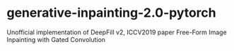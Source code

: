 # generative-inpainting-2.0-pytorch
Unofficial implementation of DeepFill v2, ICCV2019 paper Free-Form Image Inpainting with Gated Convolution
